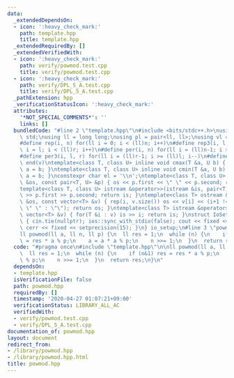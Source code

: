 ```yaml
---
data:
  _extendedDependsOn:
  - icon: ':heavy_check_mark:'
    path: template.hpp
    title: template.hpp
  _extendedRequiredBy: []
  _extendedVerifiedWith:
  - icon: ':heavy_check_mark:'
    path: verify/powmod.test.cpp
    title: verify/powmod.test.cpp
  - icon: ':heavy_check_mark:'
    path: verify/DPL_5_A.test.cpp
    title: verify/DPL_5_A.test.cpp
  _pathExtension: hpp
  _verificationStatusIcon: ':heavy_check_mark:'
  attributes:
    '*NOT_SPECIAL_COMMENTS*': ''
    links: []
  bundledCode: "#line 2 \"template.hpp\"\n#include <bits/stdc++.h>\nusing namespace\
    \ std;\nusing ll = long long;\nusing pl = pair<ll, ll>;\nusing vl = vector<ll>;\n\
    #define rep(i, n) for(ll i = 0; i < (ll)n; i++)\n#define rep3(i, l, r) for(ll\
    \ i = l; i < (ll)r; i++)\n#define per(i, n) for(ll i = (ll)n-1; i >= 0; i--)\n\
    #define per3(i, l, r) for(ll i = (ll)r-1; i >= (ll)l; i--)\n#define all(v) begin(v),\
    \ end(v)\ntemplate<class T, class U> inline void cmax(T &a, U b) { if (a < b)\
    \ a = b; }\ntemplate<class T, class U> inline void cmin(T &a, U b) { if (a > b)\
    \ a = b; }\nconstexpr char el = '\\n';\ntemplate<class T, class U> ostream &operator<<(ostream\
    \ &os, const pair<T, U> &p) { os << p.first << \" \" << p.second; return os; }\n\
    template<class T, class U> istream &operator>>(istream &is, pair<T, U> &p) { is\
    \ >> p.first >> p.second; return is; }\ntemplate<class T> ostream &operator<<(ostream\
    \ &os, const vector<T> &v) { rep(i, v.size()) os << v[i] << (i+1 != v.size() ?\
    \ \" \" : \"\"); return os; }\ntemplate<class T> istream &operator>>(istream &is,\
    \ vector<T> &v) { for(T &i : v) is >> i; return is; }\nstruct IoSetup {\n  IoSetup()\
    \ { cin.tie(nullptr); ios::sync_with_stdio(false); cout << fixed << setprecision(15);\
    \ cerr << fixed << setprecision(15); }\n} io_setup;\n#line 3 \"powmod.hpp\"\n\n\
    ll powmod(ll a, ll n, ll p) {\n  ll res = 1;\n  while (n) {\n    if (n&1) res\
    \ = res * a % p;\n    a = a * a % p;\n    n >>= 1;\n  }\n  return res;\n}\n"
  code: "#pragma once\n#include \"template.hpp\"\n\nll powmod(ll a, ll n, ll p) {\n\
    \  ll res = 1;\n  while (n) {\n    if (n&1) res = res * a % p;\n    a = a * a\
    \ % p;\n    n >>= 1;\n  }\n  return res;\n}\n"
  dependsOn:
  - template.hpp
  isVerificationFile: false
  path: powmod.hpp
  requiredBy: []
  timestamp: '2020-04-27 01:07:21+09:00'
  verificationStatus: LIBRARY_ALL_AC
  verifiedWith:
  - verify/powmod.test.cpp
  - verify/DPL_5_A.test.cpp
documentation_of: powmod.hpp
layout: document
redirect_from:
- /library/powmod.hpp
- /library/powmod.hpp.html
title: powmod.hpp
---
```

